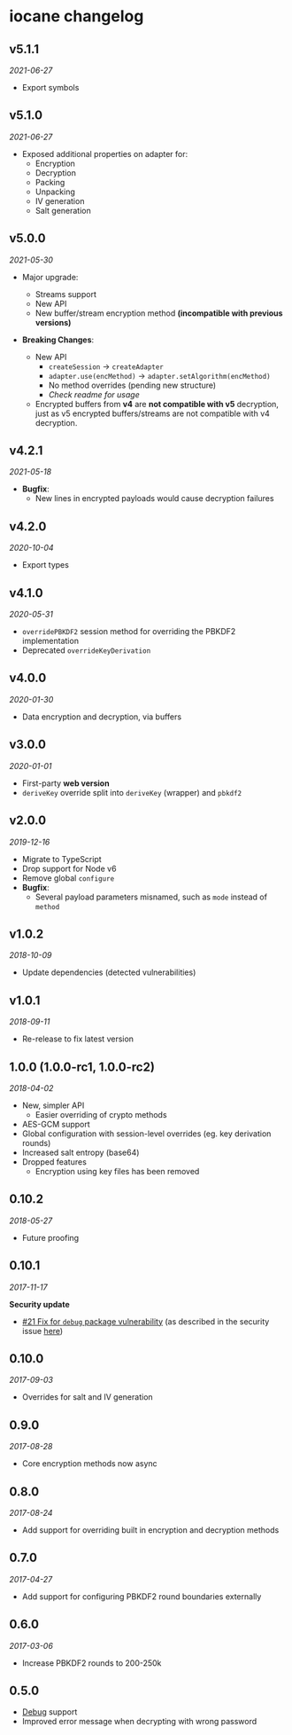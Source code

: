 # iocane changelog

## v5.1.1
_2021-06-27_

 * Export symbols

## v5.1.0
_2021-06-27_

 * Exposed additional properties on adapter for:
   * Encryption
   * Decryption
   * Packing
   * Unpacking
   * IV generation
   * Salt generation

## v5.0.0
_2021-05-30_

 * Major upgrade:
   * Streams support
   * New API
   * New buffer/stream encryption method **(incompatible with previous versions)**

 * **Breaking Changes**:
   * New API
     * `createSession` -> `createAdapter`
     * `adapter.use(encMethod)` -> `adapter.setAlgorithm(encMethod)`
     * No method overrides (pending new structure)
     * _Check readme for usage_
   * Encrypted buffers from **v4** are **not compatible with v5** decryption, just as v5 encrypted buffers/streams are not compatible with v4 decryption.

## v4.2.1
_2021-05-18_

 * **Bugfix**:
   * New lines in encrypted payloads would cause decryption failures

## v4.2.0
_2020-10-04_

 * Export types

## v4.1.0
_2020-05-31_

 * `overridePBKDF2` session method for overriding the PBKDF2 implementation
 * Deprecated `overrideKeyDerivation`

## v4.0.0
_2020-01-30_

 * Data encryption and decryption, via buffers

## v3.0.0
_2020-01-01_

 * First-party **web version**
 * `deriveKey` override split into `deriveKey` (wrapper) and `pbkdf2`

## v2.0.0
_2019-12-16_

 * Migrate to TypeScript
 * Drop support for Node v6
 * Remove global `configure`
 * **Bugfix**:
   * Several payload parameters misnamed, such as `mode` instead of `method`

## v1.0.2
_2018-10-09_

 * Update dependencies (detected vulnerabilities)

## v1.0.1
_2018-09-11_

 * Re-release to fix latest version

## **1.0.0** (1.0.0-rc1, 1.0.0-rc2)
_2018-04-02_

 * New, simpler API
   * Easier overriding of crypto methods
 * AES-GCM support
 * Global configuration with session-level overrides (eg. key derivation rounds)
 * Increased salt entropy (base64)
 * Dropped features
   * Encryption using key files has been removed

## 0.10.2
_2018-05-27_

 * Future proofing

## 0.10.1
_2017-11-17_

**Security update**

 * [#21 Fix for `debug` package vulnerability](https://github.com/perry-mitchell/iocane/pull/21) (as described in the security issue [here](https://nodesecurity.io/advisories/534))

## 0.10.0
_2017-09-03_

 * Overrides for salt and IV generation

## 0.9.0
_2017-08-28_

 * Core encryption methods now async

## 0.8.0
_2017-08-24_

 * Add support for overriding built in encryption and decryption methods

## 0.7.0
_2017-04-27_

 * Add support for configuring PBKDF2 round boundaries externally

## 0.6.0
_2017-03-06_

 * Increase PBKDF2 rounds to 200-250k

## 0.5.0

 * [Debug](https://github.com/visionmedia/debug) support
 * Improved error message when decrypting with wrong password

